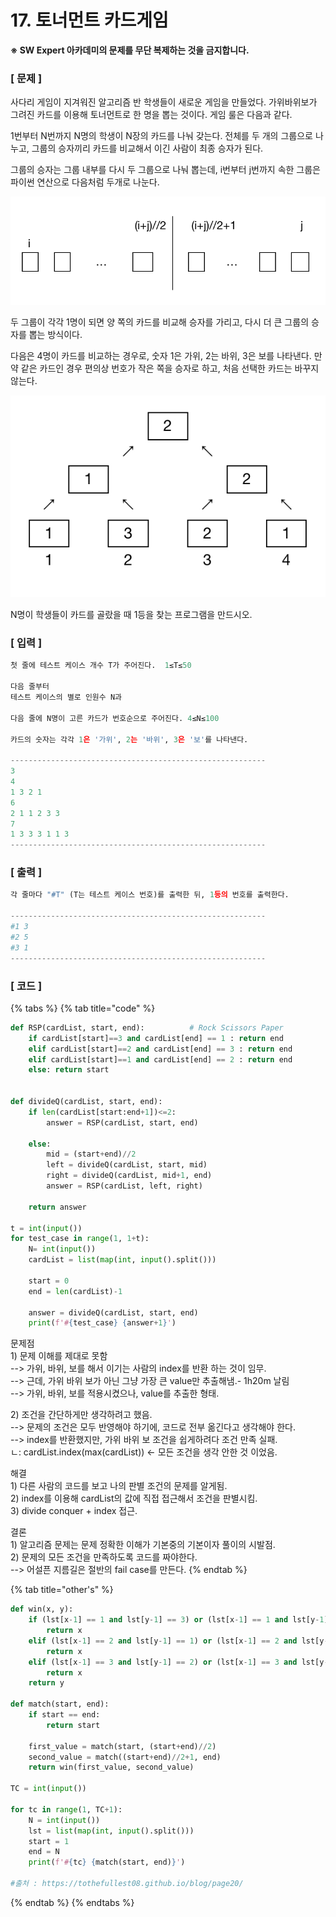 # 17. 토너먼트 카드게임

**※ SW Expert 아카데미의 문제를 무단 복제하는 것을 금지합니다.**

### \[ 문제 \]

사다리 게임이 지겨워진 알고리즘 반 학생들이 새로운 게임을 만들었다. 가위바위보가 그려진 카드를 이용해 토너먼트로 한 명을 뽑는 것이다. 게임 룰은 다음과 같다.  


1번부터 N번까지 N명의 학생이 N장의 카드를 나눠 갖는다. 전체를 두 개의 그룹으로 나누고, 그룹의 승자끼리 카드를 비교해서 이긴 사람이 최종 승자가 된다.   
  
그룹의 승자는 그룹 내부를 다시 두 그룹으로 나눠 뽑는데, i번부터 j번까지 속한 그룹은 파이썬 연산으로 다음처럼 두개로 나눈다.

![](../../.gitbook/assets/img_2659.jpeg)

두 그룹이 각각 1명이 되면 양 쪽의 카드를 비교해 승자를 가리고, 다시 더 큰 그룹의 승자를 뽑는 방식이다.   
  
다음은 4명이 카드를 비교하는 경우로, 숫자 1은 가위, 2는 바위, 3은 보를 나타낸다. 만약 같은 카드인 경우 편의상 번호가 작은 쪽을 승자로 하고, 처음 선택한 카드는 바꾸지 않는다.

![](../../.gitbook/assets/img_2660.jpeg)

N명이 학생들이 카드를 골랐을 때 1등을 찾는 프로그램을 만드시오.

### **\[ 입력 \]**

```python
첫 줄에 테스트 케이스 개수 T가 주어진다.  1≤T≤50 

다음 줄부터 
테스트 케이스의 별로 인원수 N과 

다음 줄에 N명이 고른 카드가 번호순으로 주어진다. 4≤N≤100

카드의 숫자는 각각 1은 '가위', 2는 '바위', 3은 '보'를 나타낸다.

---------------------------------------------------------
3
4
1 3 2 1
6
2 1 1 2 3 3
7
1 3 3 3 1 1 3
---------------------------------------------------------
```

### **\[ 출력 \]**

```python
각 줄마다 "#T" (T는 테스트 케이스 번호)를 출력한 뒤, 1등의 번호를 출력한다.

---------------------------------------------------------
#1 3
#2 5
#3 1
---------------------------------------------------------
```



### \[ 코드 \]

{% tabs %}
{% tab title="code" %}
```python
def RSP(cardList, start, end): 			# Rock Scissors Paper
	if cardList[start]==3 and cardList[end] == 1 : return end
	elif cardList[start]==2 and cardList[end] == 3 : return end
	elif cardList[start]==1 and cardList[end] == 2 : return end
	else: return start
        
    
def divideQ(cardList, start, end):
	if len(cardList[start:end+1])<=2: 
		answer = RSP(cardList, start, end)
                
	else:
		mid = (start+end)//2
		left = divideQ(cardList, start, mid)
		right = divideQ(cardList, mid+1, end)
		answer = RSP(cardList, left, right)

	return answer

t = int(input())
for test_case in range(1, 1+t):
	N= int(input())
	cardList = list(map(int, input().split()))
    
	start = 0
	end = len(cardList)-1
	
	answer = divideQ(cardList, start, end)
	print(f'#{test_case} {answer+1}')
```

문제점   
 1\) 문제 이해를 제대로 못함  
      --&gt; 가위, 바위, 보를 해서 이기는 사람의 index를 반환 하는 것이 임무.  
      --&gt; 근데, 가위 바위 보가 아닌 그냥 가장 큰 value만 추출해냄.- 1h20m 날림  
      --&gt; 가위, 바위, 보를 적용시켰으나, value를 추출한 형태. 

  2\) 조건을 간단하게만 생각하려고 했음.  
      --&gt; 문제의 조건은 모두 반영해야 하기에, 코드로 전부 옮긴다고 생각해야 한다.  
      --&gt;  index를 반환했지만, 가위 바위 보 조건을 쉽게하려다 조건 만족 실패.  
            ㄴ: cardList.index\(max\(cardList\)\) &lt;- 모든 조건을 생각 안한 것 이었음.  
  
해결  
  1\) 다른 사람의 코드를 보고 나의 판별 조건의 문제를 알게됨.  
  2\) index를 이용해 cardList의 값에 직접 접근해서 조건을 판별시킴.  
  3\) divide conquer + index 접근.

결론  
  1\) 알고리즘 문제는 문제 정확한 이해가 기본중의 기본이자 풀이의 시발점.  
  2\) 문제의 모든 조건을 만족하도록 코드를 짜야한다.  
       --&gt; 어설픈 지름길은 절반의 fail case를 만든다.
{% endtab %}

{% tab title="other\'s" %}
```python
def win(x, y):
    if (lst[x-1] == 1 and lst[y-1] == 3) or (lst[x-1] == 1 and lst[y-1] == 1):
        return x
    elif (lst[x-1] == 2 and lst[y-1] == 1) or (lst[x-1] == 2 and lst[y-1] == 2):
        return x
    elif (lst[x-1] == 3 and lst[y-1] == 2) or (lst[x-1] == 3 and lst[y-1] == 3):
        return x
    return y

def match(start, end):
    if start == end:
        return start

    first_value = match(start, (start+end)//2)
    second_value = match((start+end)//2+1, end)
    return win(first_value, second_value)

TC = int(input())

for tc in range(1, TC+1):
    N = int(input())
    lst = list(map(int, input().split()))
    start = 1
    end = N
    print(f'#{tc} {match(start, end)}')
    
#출처 : https://tothefullest08.github.io/blog/page20/
```
{% endtab %}
{% endtabs %}



